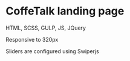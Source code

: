 # CoffeTalk landing page
 
 HTML, SCSS, GULP, JS, JQuery 


 Responsive to 320px
 

 Sliders are configured using Swiperjs
